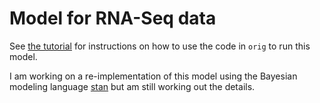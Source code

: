 # Model for RNA-Seq data

See [the tutorial](https://github.com/daskelly/ase/blob/master/tutorial.pdf) 
for instructions on how to use the code in `orig` to run this model.

I am working on a re-implementation of this model using the Bayesian
modeling language [stan](mc-stan.org) but am still working out 
the details.
